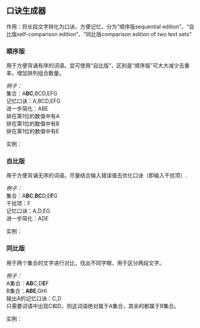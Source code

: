 ﻿## 口诀生成器 

作用：将长段文字转化为口诀，方便记忆，分为“顺序版sequential edition”、“自比版self-comparison edition”、“同比版comparison edition of two text sets”  

### 顺序版
用于方便背诵有序的词语。宜可使用“自比版”，区别是“顺序版”可大大减少去重率，增加排列组合数量。  


*例子：*  
集合：A**BC**,BCD,EFG  
记忆口诀：A,BCD,EFG  
进一步简化：ABE  
排在第1位的数值中有A  
排在第1位的数值中有B  
排在第1位的数值中有E  

实例：  

### 自比版
用于方便背诵无序的词语。尽量结合输入错误值去优化口诀（即输入干扰项）.  


*例子：*  
集合：A**BC**,**BC**D,E**F**G  
干扰项：F  
记忆口诀：A,D,EG  
进一步简化：ADE  

实例：  

### 同比版
用于两个集合的文字进行对比，找出不同字眼，用于区分两段文字。  


*例子：*  
A集合：**AB**C;D**E**F  
B集合：**ABE**,GHI  
输出A的记忆口诀：C,D  
只需要词语中出现C和D，则这词语绝对属于A集合，其余的都属于B集合。  

实例：  
